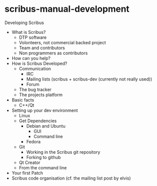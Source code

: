 scribus-manual-development
=======================

Developing Scribus

- What is Scribus?
  - DTP software
  - Volonteers, not commercial backed project
  - Team and contributors
  - Non programmers as contributors
- How can you help?
- How is Scribus Developed?
  - Communication
	- IRC
	- Mailing lists
	  (scribus + scribus-dev (currently not really used))
	- Forum
  - The bug tracker
  - The projects platform
- Basic facts
  - C++/Qt
- Setting up your dev environment
  - Linux
  - Get Dependencies
    - Debian and Ubuntu
	  - GUI
	  - Command line
	- Fedora
  - Git
    - Working in the Scribus git repository
    - Forking to github
  - Qt Creator
  - From the command line
- Your first Patch
- Scribus code organisation
  (cf. the mailing list post by elvis)
